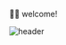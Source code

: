 🙇‍♀️ welcome!

![header](https://capsule-render.vercel.app/api?type=waving&color=gradient&height=200&section=header&text=Nahyeon%20render&fontSize=90&fontAlignY=35)
